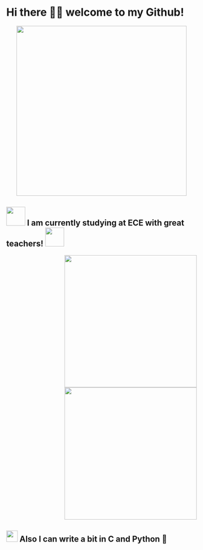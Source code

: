 # Hi there 👋🏾 welcome to my Github! 

<p align="center">
  <img width="450" src="https://media.giphy.com/media/scZPhLqaVOM1qG4lT9/giphy.gif">
</p>


## <img width="50" src="https://media.giphy.com/media/U22HxRRRXQDHrRwxz7/giphy.gif"> I am currently studying at **ECE** with great teachers! <img width="50" src="https://media.giphy.com/media/LY7RTbrtVfuT01MenI/giphy.gif">

<p align="right">
  <img width="350" src="https://media.giphy.com/media/U9FoAjJnHqHTAX2tDM/giphy.gif">
  <img width="350" src="https://media.giphy.com/media/qlOso7alCUTiAX7aG5/giphy.gif">
</p>

## <img width="30" src="https://media.giphy.com/media/QACOVFrnxWgkkm9vAb/giphy.gif"> **Also** I can write a bit in C and Python 🐍  
